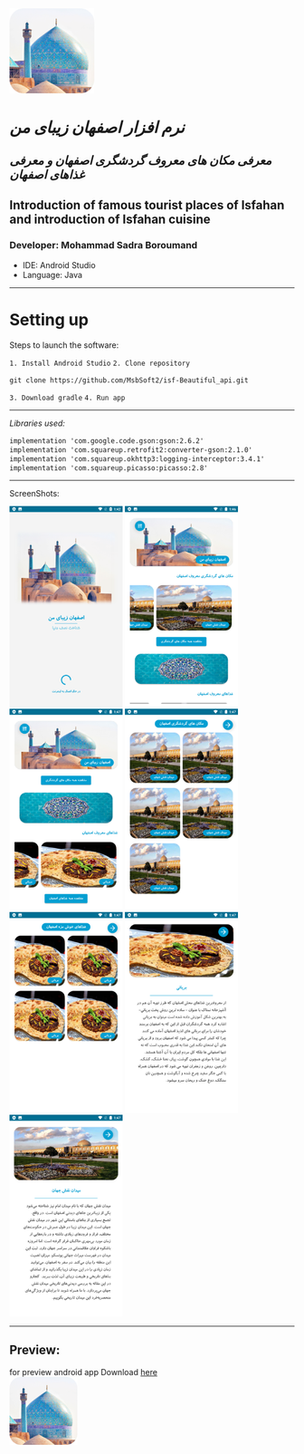 <img src="https://github.com/MsbSoft2/isf-Beautiful_api/raw/main/Screenshots/logo.png" width="150" />


# *نرم افزار اصفهان زیبای من*

## *معرفی مکان های معروف گردشگری اصفهان و معرفی غذاهای اصفهان*
## Introduction of famous tourist places of Isfahan and introduction of Isfahan cuisine

### Developer: Mohammad Sadra Boroumand

- IDE: Android Studio
- Language: Java


------------

# Setting up 

Steps to launch the software:

`1. Install Android Studio`
`2. Clone repository`
```
git clone https://github.com/MsbSoft2/isf-Beautiful_api.git
```
`3. Download gradle`
`4. Run app`

------------

*Libraries used:*

```
implementation 'com.google.code.gson:gson:2.6.2'
implementation 'com.squareup.retrofit2:converter-gson:2.1.0'
implementation 'com.squareup.okhttp3:logging-interceptor:3.4.1'
implementation 'com.squareup.picasso:picasso:2.8'
```


------------

ScreenShots:

<img src="https://github.com/MsbSoft2/isf-Beautiful_api/raw/main/Screenshots/Screenshot%20%20(1).png"  width="200"/>
<img src="https://github.com/MsbSoft2/isf-Beautiful_api/raw/main/Screenshots/Screenshot%20%20(2).png"  width="200"/>
<img src="https://github.com/MsbSoft2/isf-Beautiful_api/raw/main/Screenshots/Screenshot%20%20(3).png"  width="200"/>
<img src="https://github.com/MsbSoft2/isf-Beautiful_api/raw/main/Screenshots/Screenshot%20%20(4).png"  width="200"/>
<img src="https://github.com/MsbSoft2/isf-Beautiful_api/raw/main/Screenshots/Screenshot%20%20(5).png"  width="200"/>
<img src="https://github.com/MsbSoft2/isf-Beautiful_api/raw/main/Screenshots/Screenshot%20%20(6).png"  width="200"/>
<img src="https://github.com/MsbSoft2/isf-Beautiful_api/raw/main/Screenshots/Screenshot%20%20(7).png"  width="200"/>

------------

## Preview:
for preview android app Download 
<a href="https://github.com/MsbSoft2/isf-Beautiful_api/raw/main/app/release/app-release.apk">
here
<br />
<img src="https://github.com/MsbSoft2/isf-Beautiful_api/raw/main/Screenshots/logo.png" width="120" />
</a>